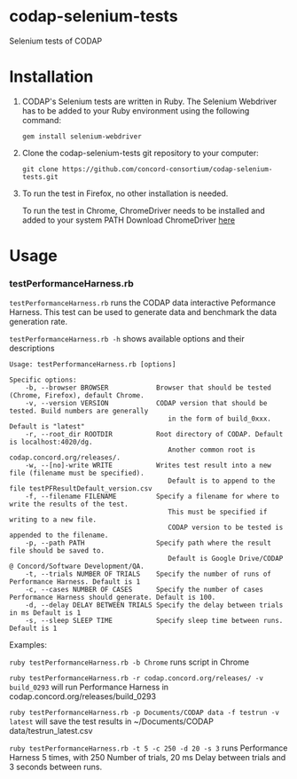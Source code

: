 codap-selenium-tests
==================

Selenium tests of CODAP



Installation
====

1. CODAP's Selenium tests are written in Ruby. The Selenium Webdriver has to be added to your Ruby environment using the following command:

    ```
    gem install selenium-webdriver
    ```

2. Clone the codap-selenium-tests git repository to your computer:

    ```
    git clone https://github.com/concord-consortium/codap-selenium-tests.git
    ```
3. To run the test in Firefox, no other installation is needed.

   To run the test in Chrome, ChromeDriver needs to be installed and added to your system PATH
   Download ChromeDriver [here](https://sites.google.com/a/chromium.org/chromedriver/downloads)



Usage
====

### testPerformanceHarness.rb
`testPerformanceHarness.rb` runs the CODAP data interactive Peformance Harness. This test can be used to generate data and benchmark the data generation rate.

`testPerformanceHarness.rb -h` shows available options and their descriptions

    
    Usage: testPerformanceHarness.rb [options]
    
    Specific options:
        -b, --browser BROWSER            Browser that should be tested (Chrome, Firefox), default Chrome.
        -v, --version VERSION            CODAP version that should be tested. Build numbers are generally 
                                            in the form of build_0xxx. Default is "latest"
        -r, --root_dir ROOTDIR           Root directory of CODAP. Default is localhost:4020/dg. 
                                            Another common root is codap.concord.org/releases/.
        -w, --[no]-write WRITE           Writes test result into a new file (filename must be specified). 
                                            Default is to append to the file testPFResultDefault_version.csv
        -f, --filename FILENAME          Specify a filename for where to write the results of the test. 
                                            This must be specified if writing to a new file. 
                                            CODAP version to be tested is appended to the filename.
        -p, --path PATH                  Specify path where the result file should be saved to. 
                                            Default is Google Drive/CODAP @ Concord/Software Development/QA.
        -t, --trials NUMBER OF TRIALS    Specify the number of runs of Performance Harness. Default is 1
        -c, --cases NUMBER OF CASES      Specify the number of cases Performance Harness should generate. Default is 100.
        -d, --delay DELAY BETWEEN TRIALS Specify the delay between trials in ms Default is 1
        -s, --sleep SLEEP TIME           Specify sleep time between runs. Default is 1
    
  

Examples:

`ruby testPerformanceHarness.rb -b Chrome`    runs script in Chrome

`ruby testPerformanceHarness.rb -r codap.concord.org/releases/ -v build_0293` will run Performance Harness in codap.concord.org/releases/build_0293   

`ruby testPerformanceHarness.rb -p Documents/CODAP data -f testrun -v latest` will save the test results in ~/Documents/CODAP data/testrun_latest.csv

`ruby testPerformanceHarness.rb -t 5 -c 250 -d 20 -s 3` runs Performance Harness 5 times, with 250 Number of trials, 20 ms Delay between trials and 3 seconds between runs.
